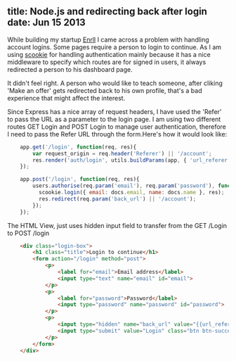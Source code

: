 title: Node.js and redirecting back after login
date: Jun 15 2013
---

While building my startup [Enrll](http://enrll.com) I came across a problem with handling account logins. Some pages require a person to login to continue. As I am using [scookie](https://github.com/martinrue/scookie) for handling authentication mainly because it has a nice middleware to specify which routes are for signed in users, it always redirected a person to his dashboard page.

It didn't feel right. A person who would like to teach someone, after cliking 'Make an offer' gets redirected back to his own profile, that's a bad experience that might affect the interest.

Since Express has a nice array of request headers, I have used the 'Refer' to pass the URL as a parameter to the login page.
I am using two different routes GET Login and POST Login to manage user authentication, therefore I need to pass the Refer URL through the form.Here's how it would look like:

```js
    app.get('/login', function(req, res){
        var request_origin = req.header('Referer') || '/account';
        res.render('auth/login', utils.buildParams(app, { 'url_referer': request_origin }));
    });

    app.post('/login', function(req, res){
        users.authorise(req.param('email'), req.param('password'), function(err, docs){
          scookie.login({ email: docs.email, name: docs.name }, res);
          res.redirect(req.param('back_url') || '/account');
        });
    });

```
The HTML View, just uses hidden input field to transfer from the GET /Login to POST /login

```html
    <div class="login-box">
        <h1 class="title">Login to continue</h1>
        <form action="/login" method="post">
            <p>
                <label for="email">Email address</label>
                <input type="text" name="email" id="email">
            </p>
            <p>
                <label for="password">Password</label>
                <input type="password" name="password" id="password">
            </p>
            <p>
                <input type="hidden" name="back_url" value="{{url_referer}}">
                <input type="submit" value="Login" class="btn btn-success btn-large">
            </p>
        </form>
    </div>
```
